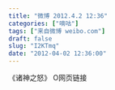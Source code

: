 ```yaml
---
title: "微博 2012.4.2 12:36"
categories: ["嘀咕"]
tags: ["来自微博 weibo.com"]
draft: false
slug: "I2KTmq"
date: "2012-04-02 12:36:00"
---
```


<p>《诸神之怒》 O网页链接 ​​​​</p>
